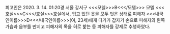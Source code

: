 피고인은 2020. 3. 14. 01:20경 서울 강서구 <<<모텔>>>B<<</모텔>>> 모텔 <<<호실>>>C<<</호실>>>호실에서, 입고 있던 옷을 모두 벗은 상태로 피해자 <<<내국인이름>>>D<<</내국인이름>>>(여, 23세)에게 다가가 갑자기 손으로 피해자의 왼쪽 가슴과 음부를 만지고 피해자의 목을 혀로 핥는 등 피해자를 강제로 추행하였다.
